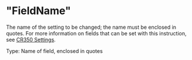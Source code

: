 # "FieldName"

The name of the setting to be changed; the name must be enclosed in quotes. For more information on fields that can be set with this instruction, see [CR350 Settings](../Instructions/SettingsTable.md).

Type: Name of field, enclosed in quotes

